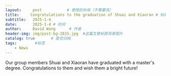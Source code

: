 ```yaml
---
layout:     post           # 使用的布局（不需要改）
title:     Congratulations to the graduation of Shuai and Xiaoran # 标题
subtitle:   2025-1-4
date:       2025-1-4 # 时间
author:     David Wang      # 作者
header-img: img/post-bg-2015.jpg  #这篇文章标题背景图片
catalog: true       # 是否归档
tags:        #标签
    - News
---
```

<p>Our group members Shuai and Xiaoran have graduated with a master's degree. Congratulations to them and wish them a bright future!


